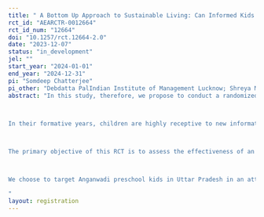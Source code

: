 ```yaml
---
title: " A Bottom Up Approach to Sustainable Living: Can Informed Kids Inform their Parents?"
rct_id: "AEARCTR-0012664"
rct_id_num: "12664"
doi: "10.1257/rct.12664-2.0"
date: "2023-12-07"
status: "in_development"
jel: ""
start_year: "2024-01-01"
end_year: "2024-12-31"
pi: "Somdeep Chatterjee"
pi_other: "Debdatta PalIndian Institute of Management Lucknow; Shreya MishraIndian Institute of Management Lucknow"
abstract: "In this study, therefore, we propose to conduct a randomized control trial (RCT) to reduce single-use plastic consumption through an intervention targeted at young children to address the single-use plastic crisis. Randomized Controlled Trials (RCTs) are considered one of the robust research designs to identify causal linkages in economics literature. Educating and fostering awareness among young children is paramount, as it offers the potential for a lasting impact.
 
In their formative years, children are highly receptive to new information and behavioural patterns. By instilling eco-conscious habits and awareness of the consequences of single-use plastics early in their lives, we have the opportunity to shape a generation of individuals who will make environmentally responsible choices throughout their lifetime. These choices can ripple through society, influencing their families, peers, and future generations.

The primary objective of this RCT is to assess the effectiveness of an intervention program aimed at reducing the use of single-use plastics among children aged 4-6 years. We aim to shape environmentally conscious behaviours and attitudes toward single-use plastics by intervening at an early age. 

We choose to target Anganwadi preschool kids in Uttar Pradesh in an attempt to study if they can inspire their parents to learn from their environmentally conscious behaviour and adopt sustainable practices in the household.
"
layout: registration
---
```


